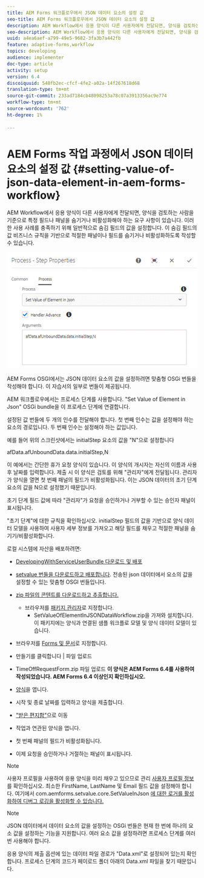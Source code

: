 ```yaml
---
title: AEM Forms 워크플로우에서 JSON 데이터 요소의 설정 값
seo-title: AEM Forms 워크플로우에서 JSON 데이터 요소의 설정 값
description: AEM Workflow에서 응용 양식이 다른 사용자에게 전달되면, 양식을 검토하는 사람을 기준으로 특정 필드나 패널을 숨기거나 비활성화해야 하는 요구 사항이 있습니다. 이러한 사용 사례를 충족하기 위해 일반적으로 숨김 필드의 값을 설정합니다. 이 숨김 필드의 값 비즈니스 규칙을 기반으로 적절한 패널이나 필드를 숨기거나 비활성화하도록 작성할 수 있습니다.
seo-description: AEM Workflow에서 응용 양식이 다른 사용자에게 전달되면, 양식을 검토하는 사람을 기준으로 특정 필드나 패널을 숨기거나 비활성화해야 하는 요구 사항이 있습니다. 이러한 사용 사례를 충족하기 위해 일반적으로 숨김 필드의 값을 설정합니다. 이 숨김 필드의 값 비즈니스 규칙을 기반으로 적절한 패널이나 필드를 숨기거나 비활성화하도록 작성할 수 있습니다.
uuid: a4ea6aef-a799-49e5-9682-3fa3b7a442fb
feature: adaptive-forms,workflow
topics: developing
audience: implementer
doc-type: article
activity: setup
version: 6.4
discoiquuid: 548fb2ec-cfcf-4fe2-a02a-14f267618d68
translation-type: tm+mt
source-git-commit: 233ad7184cb48098253a78c07a3913356ac9e774
workflow-type: tm+mt
source-wordcount: '762'
ht-degree: 1%

---
```



# AEM Forms 작업 과정에서 JSON 데이터 요소의 설정 값 {#setting-value-of-json-data-element-in-aem-forms-workflow}

AEM Workflow에서 응용 양식이 다른 사용자에게 전달되면, 양식을 검토하는 사람을 기준으로 특정 필드나 패널을 숨기거나 비활성화해야 하는 요구 사항이 있습니다. 이러한 사용 사례를 충족하기 위해 일반적으로 숨김 필드의 값을 설정합니다. 이 숨김 필드의 값 비즈니스 규칙을 기반으로 적절한 패널이나 필드를 숨기거나 비활성화하도록 작성할 수 있습니다.

![json 데이터의 요소 값 설정](assets/capture-3.gif)

AEM Forms OSGI에서는 JSON 데이터 요소의 값을 설정하려면 맞춤형 OSGi 번들을 작성해야 합니다. 이 자습서의 일부로 번들이 제공됩니다.

AEM 워크플로우에서는 프로세스 단계를 사용합니다. &quot;Set Value of Element in Json&quot; OSGi bundle을 이 프로세스 단계에 연결합니다.

설정된 값 번들에 두 개의 인수를 전달해야 합니다. 첫 번째 인수는 값을 설정해야 하는 요소의 경로입니다. 두 번째 인수는 설정해야 하는 값입니다.

예를 들어 위의 스크린샷에서는 initialStep 요소의 값을 &quot;N&quot;으로 설정합니다

afData.afUnboundData.data.initialStep,N

이 예에서는 간단한 휴가 요청 양식이 있습니다. 이 양식의 개시자는 자신의 이름과 사용 후 날짜를 입력합니다. 제출 시 이 양식은 검토를 위해 &quot;관리자&quot;에게 전달됩니다. 관리자가 양식을 열면 첫 번째 패널의 필드가 비활성화됩니다. 이는 JSON 데이터의 초기 단계 요소의 값을 N으로 설정했기 때문입니다.

초기 단계 필드 값에 따라 &quot;관리자&quot;가 요청을 승인하거나 거부할 수 있는 승인자 패널이 표시됩니다.

&quot;초기 단계&quot;에 대한 규칙을 확인하십시오. initialStep 필드의 값을 기반으로 양식 데이터 모델을 사용하여 사용자 세부 정보를 가져오고 해당 필드를 채우고 적절한 패널을 숨기기/비활성화합니다.

로컬 시스템에 자산을 배포하려면:

* [DevelopingWithServiceUserBundle 다운로드 및 배포](/help/forms/assets/common-osgi-bundles/DevelopingWithServiceUser.jar)

* [setvalue 번들을 다운로드하고 배포합니다](/help/forms/assets/common-osgi-bundles/SetValueApp.core-1.0-SNAPSHOT.jar). 전송된 json 데이터에서 요소의 값을 설정할 수 있는 맞춤형 OSGI 번들입니다.

* [zip 파일의 콘텐트를 다운로드하고 추출합니다.](assets/set-value-jsondata.zip)
   * 브라우저를 [패키지 관리자](http://localhost:4502/crx/packmgr/index.jsp)로 지정합니다.
      * SetValueOfElementInJSONDataWorkflow.zip을 가져와 설치합니다. 이 패키지에는 양식과 연결된 샘플 워크플로 모델 및 양식 데이터 모델이 있습니다.

* 브라우저를 [Forms 및 문서](http://localhost:4502/aem/forms.html/content/dam/formsanddocuments)로 지정합니다.
* 만들기를 클릭합니다 | 파일 업로드
* TimeOffRequestForm.zip 파일 업로드
   **이 양식은 AEM Forms 6.4를 사용하여 작성되었습니다. AEM Forms 6.4 이상인지 확인하십시오.**
* [양식](http://localhost:4502/content/dam/formsanddocuments/timeoffrequest/jcr:content?wcmmode=disabled)을 엽니다.
* 시작 및 종료 날짜를 입력하고 양식을 제출합니다.
* [&quot;받은 편지함&quot;](http://localhost:4502/aem/inbox)으로 이동
* 작업과 연관된 양식을 엽니다.
* 첫 번째 패널의 필드가 비활성화됩니다.
* 이제 요청을 승인하거나 거절하는 패널이 표시됩니다.

>[!NOTE]
>
>사용자 프로필을 사용하여 응용 양식을 미리 채우고 있으므로 관리 [사용자 프로필 정보 ](http://localhost:4502/security/users.html)를 확인하십시오. 최소한 FirstName, LastName 및 Email 필드 값을 설정해야 합니다.
>여기에서 com.aemforms.setvalue.core.SetValueInJson [에 대한 로거를 활성화하여 디버그 로깅을 활성화할 수 있습니다.](http://localhost:4502/system/console/slinglog)

>[!NOTE]
>
>JSON 데이터에서 데이터 요소의 값을 설정하는 OSGi 번들은 현재 한 번에 하나의 요소 값을 설정하는 기능을 지원합니다. 여러 요소 값을 설정하려면 프로세스 단계를 여러 번 사용해야 합니다.
>
>응용 양식의 제출 옵션에 있는 데이터 파일 경로가 &quot;Data.xml&quot;로 설정되어 있는지 확인합니다. 프로세스 단계의 코드가 페이로드 폴더 아래의 Data.xml 파일을 찾기 때문입니다.
